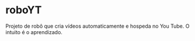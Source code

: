 # roboYT
Projeto de robô que cria vídeos automaticamente e hospeda no You Tube. O intuito é o aprendizado.
